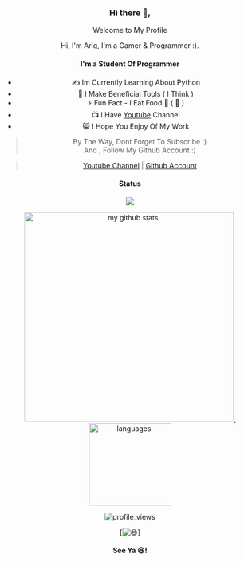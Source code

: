 <div align="center">
<h3>Hi there 👋,</h3>
<p>Welcome to My Profile</p>
<p>Hi, I'm Ariq, I'm a Gamer & Programmer :). </p>

#### I'm a Student Of Programmer
* ✍ Im Currently Learning About Python
* 👾 I Make Beneficial Tools ( I Think ) 
* ⚡ Fun Fact - I Eat Food 🍜 ( 🗿 )    
* 📺 I Have [Youtube](https://youtube.com/channel/UCIdu7Hs_KaCw-FE3gefz-0w) Channel
* 😸 I Hope You Enjoy Of My Work 

> By The Way, Dont Forget To Subscribe :)        
> And       , Follow My Github Account :) 

> [Youtube Channel](https://youtube.com/channel/UCIdu7Hs_KaCw-FE3gefz-0w) |
> [Github Account](https://github.com/NamikazeZero)     

#### Status  

<!-- thropy -->
<a href="https://NamikazeZero.github.io">
    <p align="center">
        <img src="https://github-profile-trophy.vercel.app/?username=NamikazeZero&column=7&theme=onedark"/>
    </p>
</a>

<!-- status codes -->
<a align="center" href="https://NamikazeZero.github.io">
    <p align="center">
    <img src="https://github-readme-stats.vercel.app/api?username=NamikazeZero&show_icons=true&theme=radical" alt="my github stats" width="420"/>&nbsp;<img src="https://github-readme-stats.vercel.app/api/top-langs/?username=NamikazeZero&hide=css,tsql,blade,%20jupyter+notebook&langs_count=10&theme=radical&layout=compact" alt="languages" height="165">
    </p>
</a>

<p align="center">
 <img src="https://komarev.com/ghpvc/?username=NamikazeZero&color=brightgreen&style=flat-square" alt="profile_views"/>
</p>

[![😄](https://i.imgur.com/vKb2F1B.png)]
     
#### See Ya 😆! 
